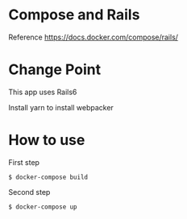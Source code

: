 # Compose and Rails

Reference https://docs.docker.com/compose/rails/

# Change Point

This app uses Rails6

Install yarn to install webpacker

# How to use
First step
```
$ docker-compose build
```

Second step
```
$ docker-compose up
```
